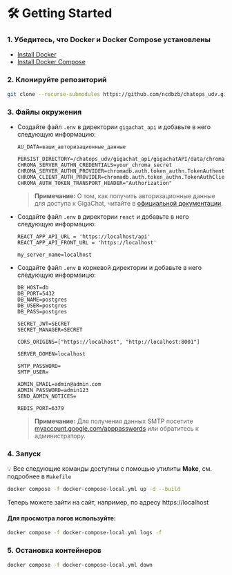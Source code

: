 # 🛠️ Getting Started


### 1. Убедитесь, что Docker и Docker Compose установлены

   - [Install Docker](https://docs.docker.com/get-docker/)
   - [Install Docker Compose](https://docs.docker.com/compose/install/)

### 2. Клонируйте репозиторий


   ```bash
   git clone --recurse-submodules https://github.com/ncdbzb/chatops_udv.git
   ```

### 3. Файлы окружения
  - Создайте файл `.env` в директории `gigachat_api` и добавьте в него следующую информацию:
    ```plaintext
    AU_DATA=ваши_авторизационные_данные
    
    PERSIST_DIRECTORY=/chatops_udv/gigachat_api/gigachatAPI/data/chroma
    CHROMA_SERVER_AUTHN_CREDENTIALS=your_chroma_secret
    CHROMA_SERVER_AUTHN_PROVIDER=chromadb.auth.token_authn.TokenAuthenticationServerProvider
    CHROMA_CLIENT_AUTH_PROVIDER=chromadb.auth.token_authn.TokenAuthClientProvider
    CHROMA_AUTH_TOKEN_TRANSPORT_HEADER="Authorization"
    ```
     > **Примечание:** О том, как получить авторизационные данные для доступа к GigaChat, читайте в [официальной документации](https://developers.sber.ru/docs/ru/gigachat/api/integration).


  - Создайте файл `.env` в директории `react` и добавьте в него следующую информацию:
  	```plaintext
    REACT_APP_API_URL = 'https://localhost/api'
    REACT_APP_API_FRONT_URL = 'https://localhost'

    my_server_name=localhost
    ```

   - Создайте файл `.env` в корневой директории и добавьте в него следующую информаицю:
      ```plaintext
      DB_HOST=db
      DB_PORT=5432
      DB_NAME=postgres
      DB_USER=postgres
      DB_PASS=postgres

      SECRET_JWT=SECRET
      SECRET_MANAGER=SECRET

      CORS_ORIGINS=["https://localhost", "http://localhost:8001"]

      SERVER_DOMEN=localhost

      SMTP_PASSWORD=
      SMTP_USER=

      ADMIN_EMAIL=admin@admin.com
      ADMIN_PASSWORD=admin123
      SEND_ADMIN_NOTICES=

      REDIS_PORT=6379
      ```
      > **Примечание:** Для получения данных SMTP посетите [myaccount.google.com/apppasswords]() или обратитесь к администратору.

### 4. Запуск
   :bulb: Все следующие команды доступны с помощью утилиты **Make**, см. подробнее в `Makefile`

   ```bash
   docker compose -f docker-compose-local.yml up -d --build
   ```

   Теперь можете зайти на сайт, например, по адресу https://localhost

#### Для просмотра логов используйте:

   ```bash
   docker compose -f docker-compose-local.yml logs -f
   ```

### 5. Остановка контейнеров
   ```bash
   docker compose -f docker-compose-local.yml down
   ```
